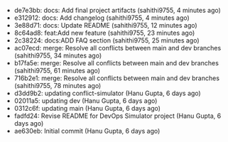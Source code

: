 - de7e3bb: docs: Add final project artifacts (sahithi9755, 4 minutes ago)
- e312912: docs: Add changelog (sahithi9755, 4 minutes ago)
- 3e88d71: docs: Update README (sahithi9755, 12 minutes ago)
- 8c64ad8: feat:Add new feature (sahithi9755, 23 minutes ago)
- 2c38224: docs:ADD FAQ section (sahithi9755, 25 minutes ago)
- ac07ecd: merge: Resolve all conflicts between main and dev branches (sahithi9755, 34 minutes ago)
- b17fa5e: merge: Resolve all conflicts between main and dev branches (sahithi9755, 61 minutes ago)
- 716b2e1: merge: Resolve all conflicts between main and dev branches (sahithi9755, 78 minutes ago)
- d3dd9b2: updating conflict-simulator (Hanu Gupta, 6 days ago)
- 02011a5: updating dev (Hanu Gupta, 6 days ago)
- 0312c6f: updating main (Hanu Gupta, 6 days ago)
- fadfd24: Revise README for DevOps Simulator project (Hanu Gupta, 6 days ago)
- ae630eb: Initial commit (Hanu Gupta, 6 days ago)